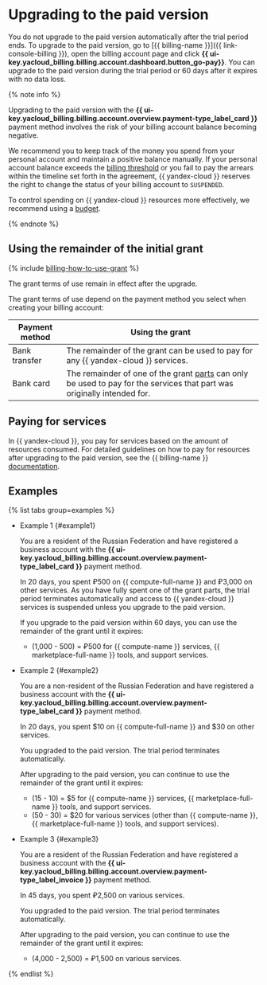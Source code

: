 # Upgrading to the paid version


You do not upgrade to the paid version automatically after the trial period ends. To upgrade to the paid version, go to [{{ billing-name }}]({{ link-console-billing }}), open the billing account page and click **{{ ui-key.yacloud_billing.billing.account.dashboard.button_go-pay}}**. You can upgrade to the paid version during the trial period or 60 days after it expires with no data loss.

{% note info %}

Upgrading to the paid version with the **{{ ui-key.yacloud_billing.billing.account.overview.payment-type_label_card }}** payment method involves the risk of your billing account balance becoming negative.

We recommend you to keep track of the money you spend from your personal account and maintain a positive balance manually. If your personal account balance exceeds the [billing threshold](../../../billing/concepts/billing-threshold.md) or you fail to pay the arrears within the timeline set forth in the agreement, {{ yandex-cloud }} reserves the right to change the status of your billing account to `SUSPENDED`.

To control spending on {{ yandex-cloud }} resources more effectively, we recommend using a [budget](../../../billing/concepts/budget.md).

{% endnote %}

## Using the remainder of the initial grant

{% include [billing-how-to-use-grant](../../../_includes/billing-how-to-use-grant.md) %}


The grant terms of use remain in effect after the upgrade.


The grant terms of use depend on the payment method you select when creating your billing account:

| Payment method | Using the grant |
----- | -----
| Bank transfer | The remainder of the grant can be used to pay for any {{ yandex-cloud }} services. |
| Bank card | The remainder of one of the grant [parts](../../usage-grant.md) can only be used to pay for the services that part was originally intended for. |




## Paying for services

In {{ yandex-cloud }}, you pay for services based on the amount of resources consumed. For detailed guidelines on how to pay for resources after upgrading to the paid version, see the {{ billing-name }} [documentation](../../../billing/).


## Examples

{% list tabs group=examples %}

- Example 1 {#example1}

   You are a resident of the Russian Federation and have registered a business account with the **{{ ui-key.yacloud_billing.billing.account.overview.payment-type_label_card }}** payment method.

   In 20 days, you spent ₽500 on {{ compute-full-name }} and ₽3,000 on other services. As you have fully spent one of the grant parts, the trial period terminates automatically and access to {{ yandex-cloud }} services is suspended unless you upgrade to the paid version.

   If you upgrade to the paid version within 60 days, you can use the remainder of the grant until it expires:
   - (1,000 - 500) = ₽500 for {{ compute-name }} services, {{ marketplace-full-name }} tools, and support services.

- Example 2 {#example2}

   You are a non-resident of the Russian Federation and have registered a business account with the **{{ ui-key.yacloud_billing.billing.account.overview.payment-type_label_card }}** payment method.

   In 20 days, you spent $10 on {{ compute-full-name }} and $30 on other services.

   You upgraded to the paid version. The trial period terminates automatically.

   After upgrading to the paid version, you can continue to use the remainder of the grant until it expires:
   - (15 - 10) = $5 for {{ compute-name }} services, {{ marketplace-full-name }} tools, and support services.
   - (50 - 30) = $20 for various services (other than {{ compute-name }}, {{ marketplace-full-name }} tools, and support services).

- Example 3 {#example3}

   You are a resident of the Russian Federation and have registered a business account with the **{{ ui-key.yacloud_billing.billing.account.overview.payment-type_label_invoice }}** payment method.

   In 45 days, you spent ₽2,500 on various services.

   You upgraded to the paid version. The trial period terminates automatically.

   After upgrading to the paid version, you can continue to use the remainder of the grant until it expires:
   - (4,000 - 2,500) = ₽1,500 on various services.

{% endlist %}
